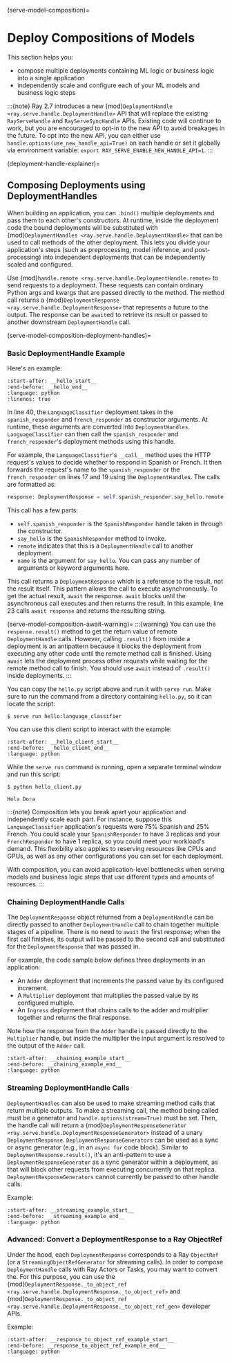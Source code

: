 (serve-model-composition)=

# Deploy Compositions of Models

This section helps you:

* compose multiple deployments containing ML logic or business logic into a single application
* independently scale and configure each of your ML models and business logic steps

:::{note}
Ray 2.7 introduces a new {mod}`DeploymentHandle <ray.serve.handle.DeploymentHandle>` API that will replace the existing `RayServeHandle` and `RayServeSyncHandle` APIs.
Existing code will continue to work, but you are encouraged to opt-in to the new API to avoid breakages in the future.
To opt into the new API, you can either use `handle.options(use_new_handle_api=True)` on each handle or set it globally via environment variable: `export RAY_SERVE_ENABLE_NEW_HANDLE_API=1`.
:::

(deployment-handle-explainer)=

## Composing Deployments using DeploymentHandles

When building an application, you can `.bind()` multiple deployments and pass them to each other's constructors.
At runtime, inside the deployment code the bound deployments will be substituted with {mod}`DeploymentHandles <ray.serve.handle.DeploymentHandle>` that can be used to call methods of the other deployment.
This lets you divide your application's steps (such as preprocessing, model inference, and post-processing) into independent deployments that can be independently scaled and configured.

Use {mod}`handle.remote <ray.serve.handle.DeploymentHandle.remote>` to send requests to a deployment.
These requests can contain ordinary Python args and kwargs that are passed directly to the method.
The method call returns a {mod}`DeploymentResponse <ray.serve.handle.DeploymentResponse>` that represents a future to the output.
The response can be `await`ed to retrieve its result or passed to another downstream `DeploymentHandle` call.

(serve-model-composition-deployment-handles)=
### Basic DeploymentHandle Example

Here's an example:

```{literalinclude} doc_code/model_composition/language_example.py
:start-after: __hello_start__
:end-before: __hello_end__
:language: python
:linenos: true
```

In line 40, the `LanguageClassifier` deployment takes in the `spanish_responder` and `french_responder` as constructor arguments. At runtime, these arguments are converted into `DeploymentHandles`. `LanguageClassifier` can then call the `spanish_responder` and `french_responder`'s deployment methods using this handle.

For example, the `LanguageClassifier`'s `__call__` method uses the HTTP request's values to decide whether to respond in Spanish or French. It then forwards the request's name to the `spanish_responder` or the `french_responder` on lines 17 and 19 using the `DeploymentHandle`s. The calls are formatted as:

```python
response: DeploymentResponse = self.spanish_responder.say_hello.remote(name)
```

This call has a few parts:
* `self.spanish_responder` is the `SpanishResponder` handle taken in through the constructor.
* `say_hello` is the `SpanishResponder` method to invoke.
* `remote` indicates that this is a `DeploymentHandle` call to another deployment.
* `name` is the argument for `say_hello`. You can pass any number of arguments or keyword arguments here.

This call returns a `DeploymentResponse` which is a reference to the result, not the result itself.
This pattern allows the call to execute asynchronously.
To get the actual result, `await` the response.
`await` blocks until the asynchronous call executes and then returns the result.
In this example, line 23 calls `await response` and returns the resulting string.

(serve-model-composition-await-warning)=
:::{warning}
You can use the `response.result()` method to get the return value of remote `DeploymentHandle` calls.
However, calling `.result()` from inside a deployment is an antipattern because it blocks the deployment from executing any other code until the remote method call is finished.
Using `await` lets the deployment process other requests while waiting for the remote method call to finish.
You should use `await` instead of `.result()` inside deployments.
:::

You can copy the `hello.py` script above and run it with `serve run`. Make sure to run the command from a directory containing `hello.py`, so it can locate the script:

```console
$ serve run hello:language_classifier
```

You can use this client script to interact with the example:

```{literalinclude} doc_code/model_composition/language_example.py
:start-after: __hello_client_start__
:end-before: __hello_client_end__
:language: python
```

While the `serve run` command is running, open a separate terminal window and run this script:

```console
$ python hello_client.py

Hola Dora
```

:::{note}
Composition lets you break apart your application and independently scale each part. For instance, suppose this `LanguageClassifier` application's requests were 75% Spanish and 25% French. You could scale your `SpanishResponder` to have 3 replicas and your `FrenchResponder` to have 1 replica, so you could meet your workload's demand. This flexibility also applies to reserving resources like CPUs and GPUs, as well as any other configurations you can set for each deployment.

With composition, you can avoid application-level bottlenecks when serving models and business logic steps that use different types and amounts of resources.
:::

### Chaining DeploymentHandle Calls

The `DeploymentResponse` object returned from a `DeploymentHandle` can be directly passed to another `DeploymentHandle` call to chain together multiple stages of a pipeline.
There is no need to `await` the first response; when the first call finishes, its output will be passed to the second call and substituted for the `DeploymentResponse` that was passed in.

For example, the code sample below defines three deployments in an application:

- An `Adder` deployment that increments the passed value by its configured increment.
- A `Multiplier` deployment that multiplies the passed value by its configured multiple.
- An `Ingress` deployment that chains calls to the adder and multiplier together and returns the final response.

Note how the response from the `Adder` handle is passed directly to the `Multiplier` handle, but inside the multiplier the input argument is resolved to the output of the `Adder` call.

```{literalinclude} doc_code/model_composition/chaining_example.py
:start-after: __chaining_example_start__
:end-before: __chaining_example_end__
:language: python
```

### Streaming DeploymentHandle Calls

`DeploymentHandles` can also be used to make streaming method calls that return multiple outputs.
To make a streaming call, the method being called must be a generator and `handle.options(stream=True)` must be set.
Then, the handle call will return a {mod}`DeploymentResponseGenerator <ray.serve.handle.DeploymentResponseGenerator>` instead of a unary `DeploymentResponse`.
`DeploymentResponseGenerators` can be used as a sync or async generator (e.g., in an `async for` code block).
Similar to `DeploymentResponse.result()`, it's an anti-pattern to use a `DeploymentResponseGenerator` as a sync generator within a deployment, as that will block other requests from executing concurrently on that replica.
`DeploymentResponseGenerators` cannot currently be passed to other handle calls.

Example:

```{literalinclude} doc_code/model_composition/streaming_example.py
:start-after: __streaming_example_start__
:end-before: __streaming_example_end__
:language: python
```

### Advanced: Convert a DeploymentResponse to a Ray ObjectRef

Under the hood, each `DeploymentResponse` corresponds to a Ray `ObjectRef` (or a `StreamingObjectRefGenerator` for streaming calls).
In order to compose `DeploymentHandle` calls with Ray Actors or Tasks, you may want to convert the.
For this purpose, you can use the {mod}`DeploymentResponse._to_object_ref <ray.serve.handle.DeploymentResponse._to_object_ref>` and {mod}`DeploymentResponse._to_object_ref <ray.serve.handle.DeploymentResponse._to_object_ref_gen>` developer APIs.

Example:

```{literalinclude} doc_code/model_composition/response_to_object_ref_example.py
:start-after: __response_to_object_ref_example_start__
:end-before: __response_to_object_ref_example_end__
:language: python
```
